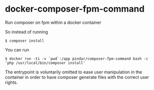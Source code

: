 docker-composer-fpm-command
===========================

Run composer on fpm within a docker container

So instead of running

    $ composer install

You can run 

    $ docker run -ti -v `pwd`:/app pindar/composer-fpm-command bash -c 'php /usr/local/bin/composer install'

The entrypoint is voluntarily omitted to ease user manipulation in the container in order to have composer generate files with the correct user rights.
